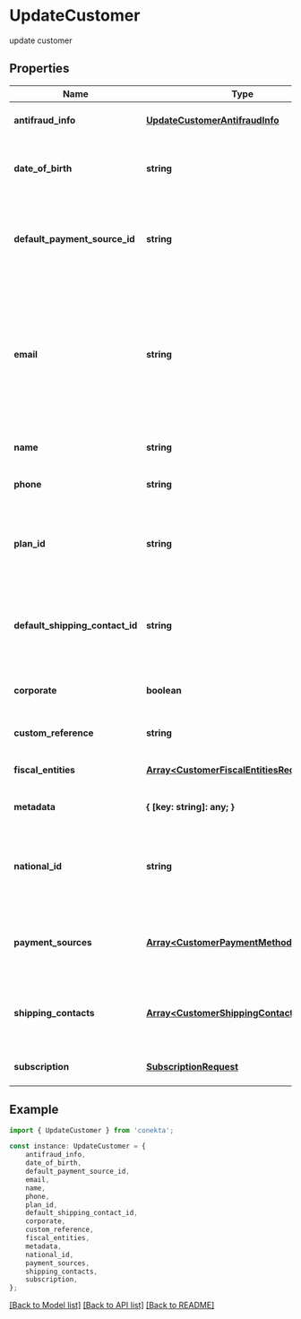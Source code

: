 # UpdateCustomer

update customer

## Properties

Name | Type | Description | Notes
------------ | ------------- | ------------- | -------------
**antifraud_info** | [**UpdateCustomerAntifraudInfo**](UpdateCustomerAntifraudInfo.md) |  | [optional] [default to undefined]
**date_of_birth** | **string** | It is a parameter that allows to identify the date of birth of the client. | [optional] [default to undefined]
**default_payment_source_id** | **string** | It is a parameter that allows to identify in the response, the Conekta ID of a payment method (payment_id) | [optional] [default to undefined]
**email** | **string** | An email address is a series of customizable characters followed by a universal Internet symbol, the at symbol (@), the name of a host server, and a web domain ending (.mx, .com, .org, . net, etc). | [optional] [default to undefined]
**name** | **string** | Client\&#39;s name | [optional] [default to undefined]
**phone** | **string** | Is the customer\&#39;s phone number | [optional] [default to undefined]
**plan_id** | **string** | Contains the ID of a plan, which could together with name, email and phone create a client directly to a subscription | [optional] [default to undefined]
**default_shipping_contact_id** | **string** | It is a parameter that allows to identify in the response, the Conekta ID of the shipping address (shipping_contact) | [optional] [default to undefined]
**corporate** | **boolean** | It is a value that allows identifying if the email is corporate or not. | [optional] [default to false]
**custom_reference** | **string** | It is an undefined value. | [optional] [default to undefined]
**fiscal_entities** | [**Array&lt;CustomerFiscalEntitiesRequest&gt;**](CustomerFiscalEntitiesRequest.md) |  | [optional] [default to undefined]
**metadata** | **{ [key: string]: any; }** |  | [optional] [default to undefined]
**national_id** | **string** | It is a parameter that allows to identify the national identification number of the client. | [optional] [default to undefined]
**payment_sources** | [**Array&lt;CustomerPaymentMethodsRequest&gt;**](CustomerPaymentMethodsRequest.md) | Contains details of the payment methods that the customer has active or has used in Conekta | [optional] [default to undefined]
**shipping_contacts** | [**Array&lt;CustomerShippingContacts&gt;**](CustomerShippingContacts.md) | Contains the detail of the shipping addresses that the client has active or has used in Conekta | [optional] [default to undefined]
**subscription** | [**SubscriptionRequest**](SubscriptionRequest.md) |  | [optional] [default to undefined]

## Example

```typescript
import { UpdateCustomer } from 'conekta';

const instance: UpdateCustomer = {
    antifraud_info,
    date_of_birth,
    default_payment_source_id,
    email,
    name,
    phone,
    plan_id,
    default_shipping_contact_id,
    corporate,
    custom_reference,
    fiscal_entities,
    metadata,
    national_id,
    payment_sources,
    shipping_contacts,
    subscription,
};
```

[[Back to Model list]](../README.md#documentation-for-models) [[Back to API list]](../README.md#documentation-for-api-endpoints) [[Back to README]](../README.md)
